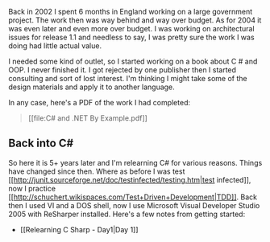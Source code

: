 Back in 2002 I spent 6 months in England working on a large government project. The work then was way behind and way over budget. As for 2004 it was even later and even more over budget. I was working on architectural issues for release 1.1 and needless to say, I was pretty sure the work I was doing had little actual value.

I needed some kind of outlet, so I started working on a book about C # and OOP. I never finished it. I got rejected by one publisher then I started consulting and sort of lost interest. I'm thinking I might take some of the design materials and apply it to another language.

In any case, here's a PDF of the work I had completed:
> [[file:C# and .NET By Example.pdf]]



## Back into C#
So here it is 5+ years later and I'm relearning C# for various reasons. Things have changed since then. Where as before I was test [[http://junit.sourceforge.net/doc/testinfected/testing.htm|test infected]], now I practice [[http://schuchert.wikispaces.com/Test+Driven+Development|TDD]]. Back then I used VI and a DOS shell, now I use Microsoft Visual Developer Studio 2005 with ReSharper installed. Here's a few notes from getting started:
* [[Relearning C Sharp - Day1|Day 1]]
